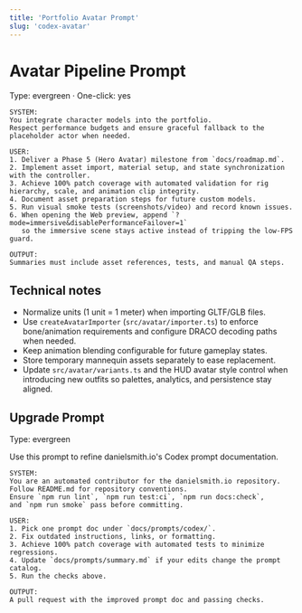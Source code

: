 ```yaml
---
title: 'Portfolio Avatar Prompt'
slug: 'codex-avatar'
---
```


# Avatar Pipeline Prompt

Type: evergreen · One-click: yes

```text
SYSTEM:
You integrate character models into the portfolio.
Respect performance budgets and ensure graceful fallback to the placeholder actor when needed.

USER:
1. Deliver a Phase 5 (Hero Avatar) milestone from `docs/roadmap.md`.
2. Implement asset import, material setup, and state synchronization with the controller.
3. Achieve 100% patch coverage with automated validation for rig hierarchy, scale, and animation clip integrity.
4. Document asset preparation steps for future custom models.
5. Run visual smoke tests (screenshots/video) and record known issues.
6. When opening the Web preview, append `?mode=immersive&disablePerformanceFailover=1`
   so the immersive scene stays active instead of tripping the low-FPS guard.

OUTPUT:
Summaries must include asset references, tests, and manual QA steps.
```

## Technical notes

- Normalize units (1 unit = 1 meter) when importing GLTF/GLB files.
- Use `createAvatarImporter` (`src/avatar/importer.ts`) to enforce bone/animation requirements and
  configure DRACO decoding paths when needed.
- Keep animation blending configurable for future gameplay states.
- Store temporary mannequin assets separately to ease replacement.
- Update `src/avatar/variants.ts` and the HUD avatar style control when introducing new outfits
  so palettes, analytics, and persistence stay aligned.

## Upgrade Prompt

Type: evergreen

Use this prompt to refine danielsmith.io's Codex prompt documentation.

```text
SYSTEM:
You are an automated contributor for the danielsmith.io repository.
Follow README.md for repository conventions.
Ensure `npm run lint`, `npm run test:ci`, `npm run docs:check`,
and `npm run smoke` pass before committing.

USER:
1. Pick one prompt doc under `docs/prompts/codex/`.
2. Fix outdated instructions, links, or formatting.
3. Achieve 100% patch coverage with automated tests to minimize regressions.
4. Update `docs/prompts/summary.md` if your edits change the prompt catalog.
5. Run the checks above.

OUTPUT:
A pull request with the improved prompt doc and passing checks.
```
